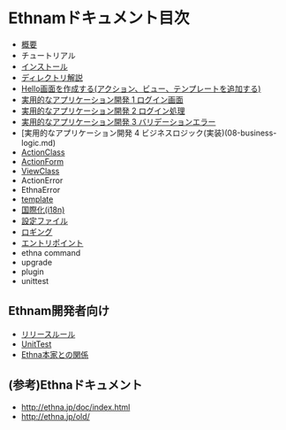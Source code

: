 # Ethnamドキュメント目次

*   [概要](01-intro.md)
*   チュートリアル
 *  [インストール](02-install.md)
 *  [ディレクトリ解説](03-directories.md)
 *  [Hello画面を作成する(アクション、ビュー、テンプレートを追加する)](04-add-action-view-template.md)
 *  [実用的なアプリケーション開発 1 ログイン画面](05-login-form.md)
 *  [実用的なアプリケーション開発 2 ログイン処理](06-login-do.md)
 *  [実用的なアプリケーション開発 3 バリデーションエラー](07-login-validation-error.md)
 *  [実用的なアプリケーション開発 4 ビジネスロジック(実装)(08-business-logic.md)
*   [ActionClass](ActionClass.md)
*   [ActionForm](AcionForm.md)
*   [ViewClass](ViewClass.md)
*   ActionError
*   EthnaError
*   [template](template.md)
*   [国際化(i18n)](i18n.md)
*   [設定ファイル](config.md)
*   [ロギング](logging.md)
*   [エントリポイント](entrypoint.md)
*   ethna command
*   upgrade
*   plugin
*   unittest

## Ethnam開発者向け
*   [リリースルール](90-release.md)
*   [UnitTest](98-unittest.md)
*   [Ethna本家との関係](99-relationship-with-ethna.md)

## (参考)Ethnaドキュメント
* http://ethna.jp/doc/index.html
* http://ethna.jp/old/
